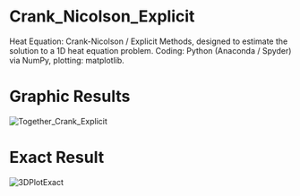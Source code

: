 # Crank_Nicolson_Explicit
Heat Equation: Crank-Nicolson / Explicit Methods, designed to estimate the solution to a 1D heat equation problem.  Coding: Python (Anaconda / Spyder) via NumPy, plotting: matplotlib.

# Graphic Results
![Together_Crank_Explicit](https://github.com/mathemacode/Crank_Nicolson_Explicit/blob/master/DualEst.png?raw=true)

# Exact Result
![3DPlotExact](https://github.com/mathemacode/Crank_Nicolson_Explicit/blob/master/3DplotExact.png?raw=true)
